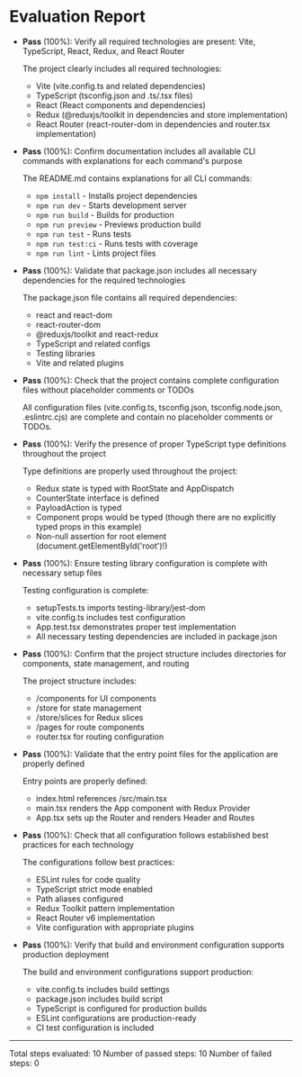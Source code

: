 # Evaluation Report

- **Pass** (100%): Verify all required technologies are present: Vite, TypeScript, React, Redux, and React Router
  
  The project clearly includes all required technologies:
  - Vite (vite.config.ts and related dependencies)
  - TypeScript (tsconfig.json and .ts/.tsx files)
  - React (React components and dependencies)
  - Redux (@reduxjs/toolkit in dependencies and store implementation)
  - React Router (react-router-dom in dependencies and router.tsx implementation)

- **Pass** (100%): Confirm documentation includes all available CLI commands with explanations for each command's purpose
  
  The README.md contains explanations for all CLI commands:
  - `npm install` - Installs project dependencies
  - `npm run dev` - Starts development server
  - `npm run build` - Builds for production
  - `npm run preview` - Previews production build
  - `npm run test` - Runs tests
  - `npm run test:ci` - Runs tests with coverage
  - `npm run lint` - Lints project files

- **Pass** (100%): Validate that package.json includes all necessary dependencies for the required technologies
  
  The package.json file contains all required dependencies:
  - react and react-dom
  - react-router-dom
  - @reduxjs/toolkit and react-redux
  - TypeScript and related configs
  - Testing libraries
  - Vite and related plugins

- **Pass** (100%): Check that the project contains complete configuration files without placeholder comments or TODOs
  
  All configuration files (vite.config.ts, tsconfig.json, tsconfig.node.json, .eslintrc.cjs) are complete and contain no placeholder comments or TODOs.

- **Pass** (100%): Verify the presence of proper TypeScript type definitions throughout the project
  
  Type definitions are properly used throughout the project:
  - Redux state is typed with RootState and AppDispatch
  - CounterState interface is defined
  - PayloadAction is typed
  - Component props would be typed (though there are no explicitly typed props in this example)
  - Non-null assertion for root element (document.getElementById('root')!)

- **Pass** (100%): Ensure testing library configuration is complete with necessary setup files
  
  Testing configuration is complete:
  - setupTests.ts imports testing-library/jest-dom
  - vite.config.ts includes test configuration
  - App.test.tsx demonstrates proper test implementation
  - All necessary testing dependencies are included in package.json

- **Pass** (100%): Confirm that the project structure includes directories for components, state management, and routing
  
  The project structure includes:
  - /components for UI components
  - /store for state management
  - /store/slices for Redux slices
  - /pages for route components
  - router.tsx for routing configuration

- **Pass** (100%): Validate that the entry point files for the application are properly defined
  
  Entry points are properly defined:
  - index.html references /src/main.tsx
  - main.tsx renders the App component with Redux Provider
  - App.tsx sets up the Router and renders Header and Routes

- **Pass** (100%): Check that all configuration follows established best practices for each technology
  
  The configurations follow best practices:
  - ESLint rules for code quality
  - TypeScript strict mode enabled
  - Path aliases configured
  - Redux Toolkit pattern implementation
  - React Router v6 implementation
  - Vite configuration with appropriate plugins

- **Pass** (100%): Verify that build and environment configuration supports production deployment
  
  The build and environment configurations support production:
  - vite.config.ts includes build settings
  - package.json includes build script
  - TypeScript is configured for production builds
  - ESLint configurations are production-ready
  - CI test configuration is included

---

Total steps evaluated: 10
Number of passed steps: 10
Number of failed steps: 0
